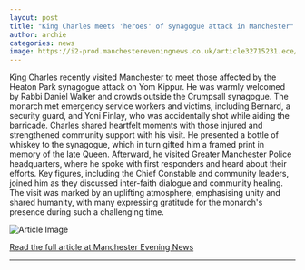 ```yaml
---
layout: post
title: "King Charles meets 'heroes' of synagogue attack in Manchester"
author: archie
categories: news
image: https://i2-prod.manchestereveningnews.co.uk/article32715231.ece/ALTERNATES/s1200/0_Manchester-synagogue-incident.jpg
---
```

King Charles recently visited Manchester to meet those affected by the Heaton Park synagogue attack on Yom Kippur. He was warmly welcomed by Rabbi Daniel Walker and crowds outside the Crumpsall synagogue. The monarch met emergency service workers and victims, including Bernard, a security guard, and Yoni Finlay, who was accidentally shot while aiding the barricade. Charles shared heartfelt moments with those injured and strengthened community support with his visit. He presented a bottle of whiskey to the synagogue, which in turn gifted him a framed print in memory of the late Queen. Afterward, he visited Greater Manchester Police headquarters, where he spoke with first responders and heard about their efforts. Key figures, including the Chief Constable and community leaders, joined him as they discussed inter-faith dialogue and community healing. The visit was marked by an uplifting atmosphere, emphasising unity and shared humanity, with many expressing gratitude for the monarch's presence during such a challenging time.

![Article Image](https://i2-prod.manchestereveningnews.co.uk/article32715231.ece/ALTERNATES/s1200/0_Manchester-synagogue-incident.jpg)

[Read the full article at Manchester Evening News](https://www.manchestereveningnews.co.uk/news/greater-manchester-news/king-charles-meets-heroes-synagogue-32714515)

---
